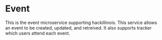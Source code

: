 Event
=====

This is the event microservice supporting hackillinois. This service allows an event to be created, updated, and retreived. It also supports tracker which users attend each event.
